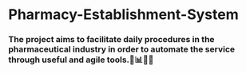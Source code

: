 # Pharmacy-Establishment-System

### The project aims to facilitate daily procedures in the pharmaceutical industry in order to automate the service through useful and agile tools.:syringe::bar_chart::microscope::post_office:

